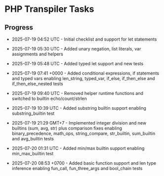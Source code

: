 # PHP Transpiler Tasks

## Progress
- 2025-07-19 04:52 UTC - Initial checklist and support for let statements
- 2025-07-19 05:30 UTC - Added unary negation, list literals, var assignments and helpers

- 2025-07-19 05:48 UTC - Added typed let support and new tests
- 2025-07-19 07:41 +0000 - Added conditional expressions, if statements and typed vars
  enabling len_string, typed_var, if_else, if_then_else and if_then_else_nested tests
- 2025-07-19 09:40 UTC - Removed helper runtime functions and switched to builtin echo/count/strlen
- 2025-07-19 10:39 UTC - Added substring builtin support enabling substring_builtin test
- 2025-07-19 21:29 GMT+7 - Implemented integer division and new builtins (sum,
  avg, str) plus comparison fixes enabling binary_precedence, math_ops,
  string_compare, str_builtin, sum_builtin and avg_builtin tests
- 2025-07-20 01:31 UTC - Added min/max builtin support enabling min_max_builtin test
- 2025-07-20 08:53 +0700 - Added basic function support and len type inference
  enabling fun_call, fun_three_args and bool_chain tests
